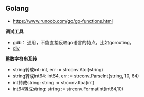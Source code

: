 
## Golang
- <https://www.runoob.com/go/go-functions.html>  

**调试工具**<br>
- gdb： 通用，不能直接反映go语言的特点，比如gorouting。
- [dlv](https://github.com/go-delve/delve)

**整数字符串互转**<br>
- string转成int:  int, err := strconv.Atoi(string)
- string转成int64: int64, err := strconv.ParseInt(string, 10, 64)
- int转成string: string := strconv.Itoa(int)
- int64转成string: string := strconv.FormatInt(int64,10)

